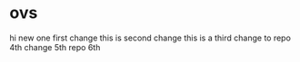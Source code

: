 # ovs
hi new one first change
this is second change
this is a third change to repo
4th change
5th repo
6th
